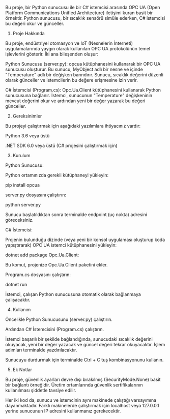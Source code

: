 Bu proje, bir Python sunucusu ile bir C# istemcisi arasında OPC UA (Open Platform Communications Unified Architecture) iletişimi kuran basit bir örnektir. Python sunucusu, bir sıcaklık sensörü simüle ederken, 
C# istemcisi bu değeri okur ve günceller.


1. Proje Hakkında

Bu proje, endüstriyel otomasyon ve IoT (Nesnelerin İnterneti) uygulamalarında yaygın olarak kullanılan OPC UA protokolünün temel işlevlerini gösterir. İki ana bileşenden oluşur:

Python Sunucusu (server.py): opcua kütüphanesini kullanarak bir OPC UA sunucusu oluşturur. Bu sunucu, MyObject adlı bir nesne ve içinde "Temperature" adlı bir değişken barındırır. 
Sunucu, sıcaklık değerini düzenli olarak günceller ve istemcilerin bu değere erişmesine izin verir.

C# İstemcisi (Program.cs): Opc.Ua.Client kütüphanesini kullanarak Python sunucusuna bağlanır. İstemci, sunucunun "Temperature" değişkeninin mevcut değerini okur ve ardından yeni bir değer yazarak bu değeri 
günceller.


2. Gereksinimler

Bu projeyi çalıştırmak için aşağıdaki yazılımlara ihtiyacınız vardır:

Python 3.6 veya üstü

.NET SDK 6.0 veya üstü (C# projesini çalıştırmak için)


3. Kurulum

Python Sunucusu:

Python ortamınızda gerekli kütüphaneyi yükleyin:

pip install opcua

server.py dosyasını çalıştırın:

python server.py

Sunucu başlatıldıktan sonra terminalde endpoint (uç nokta) adresini göreceksiniz.

C# İstemcisi:

Projenin bulunduğu dizinde (veya yeni bir konsol uygulaması oluşturup koda yapıştırarak) OPC UA istemci kütüphanesini yükleyin:

dotnet add package Opc.Ua.Client:

Bu komut, projenize Opc.Ua.Client paketini ekler.

Program.cs dosyasını çalıştırın:

dotnet run

İstemci, çalışan Python sunucusuna otomatik olarak bağlanmaya çalışacaktır.


4. Kullanım

Öncelikle Python Sunucusunu (server.py) çalıştırın.

Ardından C# İstemcisini (Program.cs) çalıştırın.

İstemci başarılı bir şekilde bağlandığında, sunucudaki sıcaklık değerini okuyacak, yeni bir değer yazacak ve güncel değeri tekrar okuyacaktır. İşlem adımları terminalde yazdırılacaktır.

Sunucuyu durdurmak için terminalde Ctrl + C tuş kombinasyonunu kullanın.


5. Ek Notlar

Bu proje, güvenlik ayarları devre dışı bırakılmış (SecurityMode.None) basit bir bağlantı örneğidir. Üretim ortamlarında güvenlik sertifikalarının kullanılması şiddetle tavsiye edilir.

Her iki kod da, sunucu ve istemcinin aynı makinede çalıştığı varsayımına dayanmaktadır. Farklı makinelerde çalıştırmak için localhost veya 127.0.0.1 yerine sunucunun IP adresini kullanmanız gerekecektir.
